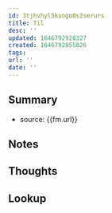 ```yaml
---
id: 3tjhvhyl5kvogo0s2serurs
title: Til
desc: ''
updated: 1646792920327
created: 1646792855826
tags:
url: ''
date: ''
---
```


## Summary
- source: {{fm.url}}

## Notes

## Thoughts

## Lookup
